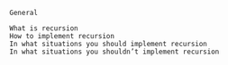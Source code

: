 	
	General
	
	What is recursion
	How to implement recursion
	In what situations you should implement recursion
	In what situations you shouldn’t implement recursion

